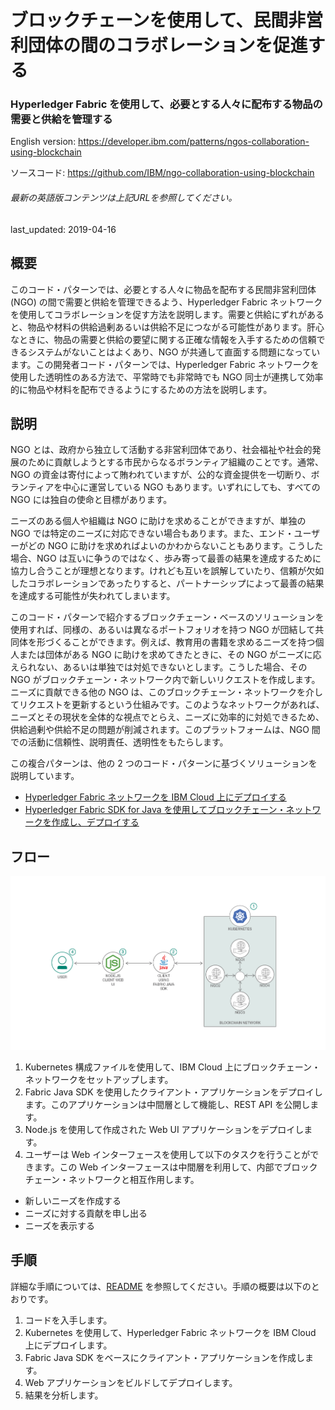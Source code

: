 # ブロックチェーンを使用して、民間非営利団体の間のコラボレーションを促進する

### Hyperledger Fabric を使用して、必要とする人々に配布する物品の需要と供給を管理する

English version: https://developer.ibm.com/patterns/ngos-collaboration-using-blockchain
  
ソースコード: https://github.com/IBM/ngo-collaboration-using-blockchain

###### 最新の英語版コンテンツは上記URLを参照してください。
last_updated: 2019-04-16

 
## 概要

このコード・パターンでは、必要とする人々に物品を配布する民間非営利団体 (NGO) の間で需要と供給を管理できるよう、Hyperledger Fabric ネットワークを使用してコラボレーションを促す方法を説明します。需要と供給にずれがあると、物品や材料の供給過剰あるいは供給不足につながる可能性があります。肝心なときに、物品の需要と供給の要望に関する正確な情報を入手するための信頼できるシステムがないことはよくあり、NGO が共通して直面する問題になっています。この開発者コード・パターンでは、Hyperledger Fabric ネットワークを使用した透明性のある方法で、平常時でも非常時でも NGO 同士が連携して効率的に物品や材料を配布できるようにするための方法を説明します。

## 説明

NGO とは、政府から独立して活動する非営利団体であり、社会福祉や社会的発展のために貢献しようとする市民からなるボランティア組織のことです。通常、NGO の資金は寄付によって賄われていますが、公的な資金提供を一切断り、ボランティアを中心に運営している NGO もあります。いずれにしても、すべての NGO には独自の使命と目標があります。

ニーズのある個人や組織は NGO に助けを求めることができますが、単独の NGO では特定のニーズに対応できない場合もあります。また、エンド・ユーザーがどの NGO に助けを求めればよいのかわからないこともあります。こうした場合、NGO は互いに争うのではなく、歩み寄って最善の結果を達成するために協力し合うことが理想となります。けれども互いを誤解していたり、信頼が欠如したコラボレーションであったりすると、パートナーシップによって最善の結果を達成する可能性が失われてしまいます。

このコード・パターンで紹介するブロックチェーン・ベースのソリューションを使用すれば、同様の、あるいは異なるポートフォリオを持つ NGO が団結して共同体を形づくることができます。例えば、教育用の書籍を求めるニーズを持つ個人または団体がある NGO に助けを求めてきたときに、その NGO がニーズに応えられない、あるいは単独では対処できないとします。こうした場合、その NGO がブロックチェーン・ネットワーク内で新しいリクエストを作成します。ニーズに貢献できる他の NGO は、このブロックチェーン・ネットワークを介してリクエストを更新するという仕組みです。このようなネットワークがあれば、ニーズとその現状を全体的な視点でとらえ、ニーズに効率的に対処できるため、供給過剰や供給不足の問題が削減されます。このプラットフォームは、NGO 間での活動に信頼性、説明責任、透明性をもたらします。

この複合パターンは、他の 2 つのコード・パターンに基づくソリューションを説明しています。

* [Hyperledger Fabric ネットワークを IBM Cloud 上にデプロイする](https://developer.ibm.com/jp/patterns/deploy-hyperledger-fabric-network-on-ibm-cloud/)
* [Hyperledger Fabric SDK for Java を使用してブロックチェーン・ネットワークを作成し、デプロイする](https://developer.ibm.com/jp/patterns/create-and-deploy-blockchain-network-using-fabric-sdk-java/)

## フロー

![フロー](./images/flow-v3.png)

1. Kubernetes 構成ファイルを使用して、IBM Cloud 上にブロックチェーン・ネットワークをセットアップします。
1. Fabric Java SDK を使用したクライアント・アプリケーションをデプロイします。このアプリケーションは中間層として機能し、REST API を公開します。
1. Node.js を使用して作成された Web UI アプリケーションをデプロイします。
1. ユーザーは Web インターフェースを使用して以下のタスクを行うことができます。この Web インターフェースは中間層を利用して、内部でブロックチェーン・ネットワークと相互作用します。
  * 新しいニーズを作成する
  * ニーズに対する貢献を申し出る
  * ニーズを表示する

## 手順

詳細な手順については、[README](https://github.com/IBM/ngo-collaboration-using-blockchain/blob/master/README.md) を参照してください。手順の概要は以下のとおりです。

1. コードを入手します。
1. Kubernetes を使用して、Hyperledger Fabric ネットワークを IBM Cloud 上にデプロイします。
1. Fabric Java SDK をベースにクライアント・アプリケーションを作成します。
1. Web アプリケーションをビルドしてデプロイします。
1. 結果を分析します。
